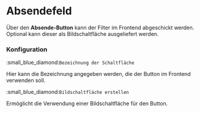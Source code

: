 # Absendefeld

Über den **Absende-Button** kann der Filter im Frontend abgeschickt werden. Optional kann dieser als Bildschaltfläche ausgeliefert werden.

### Konfiguration

:small\_blue\_diamond:`Bezeichnung der Schaltfläche`

Hier kann die Bezeichnung angegeben werden, die der Button im Frontend verwenden soll.

:small\_blue\_diamond:`Bildschaltfläche erstellen`

Ermöglicht die Verwendung einer Bildschaltfläche für den Button.
